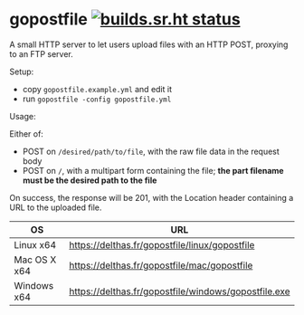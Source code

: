 # gopostfile [![builds.sr.ht status](https://builds.sr.ht/~delthas/gopostfile.svg)](https://builds.sr.ht/~delthas/gopostfile?)

A small HTTP server to let users upload files with an HTTP POST, proxying to an FTP server.

Setup:
- copy `gopostfile.example.yml` and edit it
- run `gopostfile -config gopostfile.yml`

Usage:

Either of:
- POST on `/desired/path/to/file`, with the raw file data in the request body
- POST on `/`, with a multipart form containing the file; **the part filename must be the desired path to the file**

On success, the response will be 201, with the Location header containing a URL to the uploaded file.

| OS | URL |
|---|---|
| Linux x64 | https://delthas.fr/gopostfile/linux/gopostfile |
| Mac OS X x64 | https://delthas.fr/gopostfile/mac/gopostfile |
| Windows x64 | https://delthas.fr/gopostfile/windows/gopostfile.exe |
